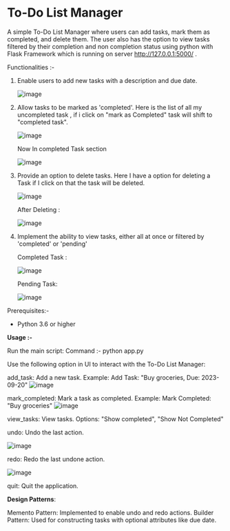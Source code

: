 # To-Do List Manager
A simple To-Do List Manager where users can add tasks, mark them as completed, and delete them. The user also has the option to view tasks filtered by their completion and non completion status using python with Flask Framework which is running on server http://127.0.0.1:5000/ .

Functionalities :-
1. Enable users to add new tasks with a description and due date.
   
   ![image](https://github.com/Pushkarpatidar400/To_Do_List/assets/118051799/61b54508-2f39-44a1-af84-6e1d0ef46cca)

2. Allow tasks to be marked as 'completed'.
   Here is the list of all my uncompleted task , if i click on "mark as Completed" task will shift to "completed task".
   
   ![image](https://github.com/Pushkarpatidar400/To_Do_List/assets/118051799/ba06b889-a10e-4474-aa6e-13e719911646)

   Now In completed Task section
   
   ![image](https://github.com/Pushkarpatidar400/To_Do_List/assets/118051799/b82a3b6b-853c-4756-8c03-0005244c062c)

4. Provide an option to delete tasks.
   Here I have a option for deleting a Task if I click on that the task will be deleted.
   
   ![image](https://github.com/Pushkarpatidar400/To_Do_List/assets/118051799/ae452bc9-1b18-4bee-bc5a-a4f76dc75e23)

   After Deleting :
   
   ![image](https://github.com/Pushkarpatidar400/To_Do_List/assets/118051799/969cc3fc-3346-4564-8006-c2cfcc411e30)
   
6. Implement the ability to view tasks, either all at once or filtered by 'completed' or 'pending'
   
   Completed Task :
   
   ![image](https://github.com/Pushkarpatidar400/To_Do_List/assets/118051799/a56036ff-35a2-420e-ba06-438c55df5e13)

   Pending Task:
   
   ![image](https://github.com/Pushkarpatidar400/To_Do_List/assets/118051799/87c56ab6-f403-4a78-90fe-1ea1923970ba)

Prerequisites:-
* Python 3.6 or higher

**Usage :-**

Run the main script:
Command :- python app.py

Use the following option in UI to interact with the To-Do List Manager:

add_task: Add a new task. Example: Add Task: "Buy groceries, Due: 2023-09-20"
![image](https://github.com/Pushkarpatidar400/To_Do_List/assets/118051799/5b9f5823-e5cf-4cc3-9a36-62b57e98dd34)

mark_completed: Mark a task as completed. Example: Mark Completed: "Buy groceries"
![image](https://github.com/Pushkarpatidar400/To_Do_List/assets/118051799/59ca298f-c327-4906-b90b-3b84e302779a)

view_tasks: View tasks. Options: "Show completed", "Show Not Completed"

undo: Undo the last action.

![image](https://github.com/Pushkarpatidar400/To_Do_List/assets/118051799/5b9f5823-e5cf-4cc3-9a36-62b57e98dd34)

redo: Redo the last undone action.

![image](https://github.com/Pushkarpatidar400/To_Do_List/assets/118051799/59ca298f-c327-4906-b90b-3b84e302779a)

quit: Quit the application.


**Design Patterns**:

Memento Pattern: Implemented to enable undo and redo actions.
Builder Pattern: Used for constructing tasks with optional attributes like due date.









